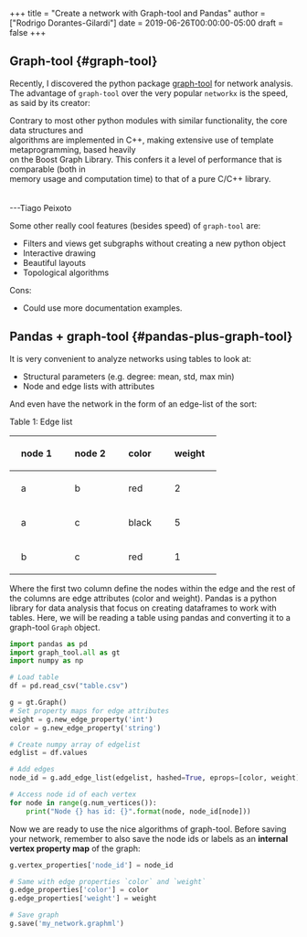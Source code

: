 +++
title = "Create a network with Graph-tool and Pandas"
author = ["Rodrigo Dorantes-Gilardi"]
date = 2019-06-26T00:00:00-05:00
draft = false
+++

## Graph-tool {#graph-tool}

Recently, I discovered the python package [graph-tool](https://graph-tool.skewed.de/) for network analysis. The advantage of
`graph-tool` over the very popular `networkx` is the speed, as said by its creator:

<p class="verse">
Contrary to most other python modules with similar functionality, the core data structures and<br />
algorithms are implemented in C++, making extensive use of template metaprogramming, based heavily<br />
on the Boost Graph Library. This confers it a level of performance that is comparable (both in<br />
memory usage and computation time) to that of a pure C/C++ library.<br />
<br />
<br />
---Tiago Peixoto<br />
</p>

Some other really cool features (besides speed) of `graph-tool` are:

-   Filters and views get subgraphs without creating a new python object
-   Interactive drawing
-   Beautiful layouts
-   Topological algorithms

Cons:

-   Could use more documentation examples.


## Pandas + graph-tool {#pandas-plus-graph-tool}

It is very convenient to analyze networks using tables to look at:

-   Structural parameters (e.g. degree: mean, std, max min)
-   Node and edge lists with attributes

And even have the network in the form of an edge-list of the sort:

<style>
.my-table th,
.my-table td {
    padding: 20px;
    text-align: left;
}
</style>

<div class="ox-hugo-table my-table">
<div></div>

<div class="table-caption">
  <span class="table-number">Table 1</span>:
  Edge list
</div>

| node 1 | node 2 | color | weight |
|--------|--------|-------|--------|
| a      | b      | red   | 2      |
| a      | c      | black | 5      |
| b      | c      | red   | 1      |

</div>

Where the first two column define the nodes within the edge and the rest of the columns are edge
attributes (color and weight). Pandas is a python library for data analysis that focus on creating dataframes to work
with tables. Here, we will be reading a table using pandas and converting it to a graph-tool `Graph`
object.

```python
import pandas as pd
import graph_tool.all as gt
import numpy as np

# Load table
df = pd.read_csv("table.csv")

g = gt.Graph()
# Set property maps for edge attributes
weight = g.new_edge_property('int')
color = g.new_edge_property('string')

# Create numpy array of edgelist
edglist = df.values

# Add edges
node_id = g.add_edge_list(edgelist, hashed=True, eprops=[color, weight])

# Access node id of each vertex
for node in range(g.num_vertices()):
    print("Node {} has id: {}".format(node, node_id[node]))

```

Now we are ready to use the nice algorithms of graph-tool. Before saving your network, remember to
also save the node ids or labels as an **internal vertex property map** of the graph:

```python
g.vertex_properties['node_id'] = node_id

# Same with edge properties `color` and `weight`
g.edge_properties['color'] = color
g.edge_properties['weight'] = weight

# Save graph
g.save('my_network.graphml')
```
